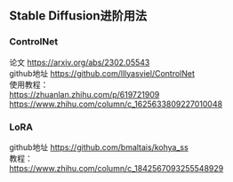 
## Stable Diffusion进阶用法
### ControlNet
论文 https://arxiv.org/abs/2302.05543  
github地址 https://github.com/lllyasviel/ControlNet  
使用教程：  
https://zhuanlan.zhihu.com/p/619721909  
https://www.zhihu.com/column/c_1625633809227010048  

### LoRA
github地址 https://github.com/bmaltais/kohya_ss  
教程：  
https://www.zhihu.com/column/c_1842567093255548929  

